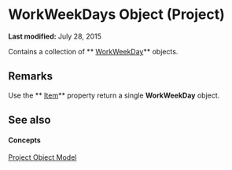 
# WorkWeekDays Object (Project)

 **Last modified:** July 28, 2015

 Contains a collection of ** [WorkWeekDay](b6cbbe5f-11de-de90-e0cc-82bc2027acf5.md)** objects.

## Remarks

Use the  ** [Item](70633ede-db5e-4948-f9b0-2258aa141b01.md)** property return a single **WorkWeekDay** object.


## See also


#### Concepts


 [Project Object Model](900b167b-88ec-ea88-15b7-27bb90c22ac6.md)
